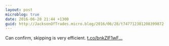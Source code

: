 ```yaml
---
layout: post
microblog: true
date: 2016-06-28 21:44 +1300
guid: http://JacksonOfTrades.micro.blog/2016/06/28/t747712381208399872.html
---
```

Can confirm, skipping is very efficient.  [t.co/bnkZlF1wF...](https://t.co/bnkZlF1wFQ)
